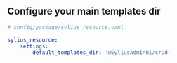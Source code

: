 ## Configure your main templates dir

```yaml
# config/package/sylius_resource.yaml

sylius_resource:
    settings:
        default_templates_dir: '@SyliusAdminUi/crud'
```

<!--
A new feature that I want to introduce is the default templates directory configuration.

In Sylius admin panel, there are some common templates for CRUD pages.
* these default templates read the metadata from your operations to build the page title.
* the create and update templates are using a form and submit buttons
* the index template contains a grid

-->
